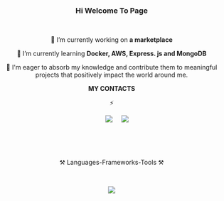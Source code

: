 <h3 align="center">Hi Welcome To Page</h3>

<br/>

<div align="center">
 
🔭 I’m currently working on **a marketplace**
 
🌱 I’m currently learning **Docker, AWS, Express. js and MongoDB**

💬 I'm eager to absorb my knowledge and contribute them to meaningful projects that positively impact the world around me.

**MY CONTACTS** 

⚡

 </div>
 
<div align="center"> 
  &nbsp;&nbsp;&nbsp;&nbsp;&nbsp;&nbsp;&nbsp;&nbsp;&nbsp;
  <a href="mailto:brunotacca@gmail.com?subject=Olá%20Bruno%20Tacca"><img src="https://img.shields.io/badge/gmail-%23D14836.svg?&style=for-the-badge&logo=gmail&logoColor=white" style="max-width: 100%;"></a>&nbsp;&nbsp;&nbsp;&nbsp;
  <a href="https://www.linkedin.com/in/brunotacca/" rel="nofollow"><img src="https://img.shields.io/badge/linkedin-%230077B5.svg?&style=for-the-badge&logo=linkedin&logoColor=white" style="max-width: 100%;"></a>&nbsp;&nbsp;&nbsp;&nbsp;
</div>

<br/>
<h2 align="center"></h2>
<br/>
<p align="center">⚒️ Languages-Frameworks-Tools ⚒️</p>
<h2 align="center"></h2>
<br/>
<div align="center">
    <img src="https://skillicons.dev/icons?i=html,css,react,nextjs,javascript,typescript,nodejs,npm,git,vscode,github,figma,tailwind,sass,bootstrap" />
</div>
<br/>

